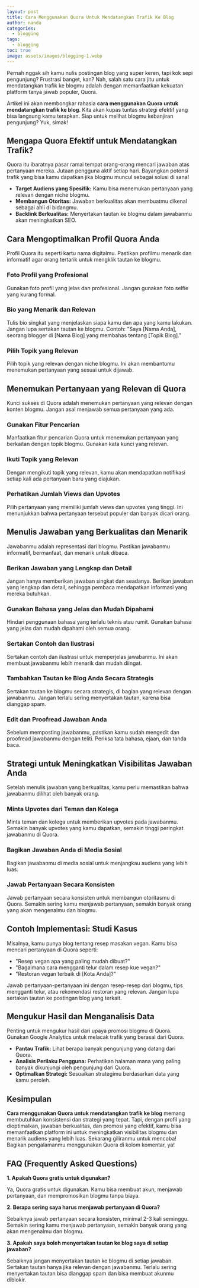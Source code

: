 ```yaml
---
layout: post
title: Cara Menggunakan Quora Untuk Mendatangkan Trafik Ke Blog
author: nanda
categories:
  - blogging
tags:
  - blogging
toc: true
image: assets/images/blogging-1.webp
---
```



Pernah nggak sih kamu nulis postingan blog yang super keren, tapi kok sepi pengunjung? Frustrasi banget, kan? Nah, salah satu cara jitu untuk mendatangkan trafik ke blogmu adalah dengan memanfaatkan kekuatan platform tanya jawab populer, Quora.

Artikel ini akan membongkar rahasia **cara menggunakan Quora untuk mendatangkan trafik ke blog**. Kita akan kupas tuntas strategi efektif yang bisa langsung kamu terapkan. Siap untuk melihat blogmu kebanjiran pengunjung? Yuk, simak!

## Mengapa Quora Efektif untuk Mendatangkan Trafik?

Quora itu ibaratnya pasar ramai tempat orang-orang mencari jawaban atas pertanyaan mereka. Jutaan pengguna aktif setiap hari. Bayangkan potensi trafik yang bisa kamu dapatkan jika blogmu muncul sebagai solusi di sana!

- **Target Audiens yang Spesifik:** Kamu bisa menemukan pertanyaan yang relevan dengan niche blogmu.
- **Membangun Otoritas:** Jawaban berkualitas akan membuatmu dikenal sebagai ahli di bidangmu.
- **Backlink Berkualitas:** Menyertakan tautan ke blogmu dalam jawabanmu akan meningkatkan SEO.

## Cara Mengoptimalkan Profil Quora Anda

Profil Quora itu seperti kartu nama digitalmu. Pastikan profilmu menarik dan informatif agar orang tertarik untuk mengklik tautan ke blogmu.

### Foto Profil yang Profesional

Gunakan foto profil yang jelas dan profesional. Jangan gunakan foto selfie yang kurang formal.

### Bio yang Menarik dan Relevan

Tulis bio singkat yang menjelaskan siapa kamu dan apa yang kamu lakukan. Jangan lupa sertakan tautan ke blogmu. Contoh: "Saya \[Nama Anda\], seorang blogger di \[Nama Blog\] yang membahas tentang \[Topik Blog\]."

### Pilih Topik yang Relevan

Pilih topik yang relevan dengan niche blogmu. Ini akan membantumu menemukan pertanyaan yang sesuai untuk dijawab.

## Menemukan Pertanyaan yang Relevan di Quora

Kunci sukses di Quora adalah menemukan pertanyaan yang relevan dengan konten blogmu. Jangan asal menjawab semua pertanyaan yang ada.

### Gunakan Fitur Pencarian

Manfaatkan fitur pencarian Quora untuk menemukan pertanyaan yang berkaitan dengan topik blogmu. Gunakan kata kunci yang relevan.

### Ikuti Topik yang Relevan

Dengan mengikuti topik yang relevan, kamu akan mendapatkan notifikasi setiap kali ada pertanyaan baru yang diajukan.

### Perhatikan Jumlah Views dan Upvotes

Pilih pertanyaan yang memiliki jumlah views dan upvotes yang tinggi. Ini menunjukkan bahwa pertanyaan tersebut populer dan banyak dicari orang.

## Menulis Jawaban yang Berkualitas dan Menarik

Jawabanmu adalah representasi dari blogmu. Pastikan jawabanmu informatif, bermanfaat, dan menarik untuk dibaca.

### Berikan Jawaban yang Lengkap dan Detail

Jangan hanya memberikan jawaban singkat dan seadanya. Berikan jawaban yang lengkap dan detail, sehingga pembaca mendapatkan informasi yang mereka butuhkan.

### Gunakan Bahasa yang Jelas dan Mudah Dipahami

Hindari penggunaan bahasa yang terlalu teknis atau rumit. Gunakan bahasa yang jelas dan mudah dipahami oleh semua orang.

### Sertakan Contoh dan Ilustrasi

Sertakan contoh dan ilustrasi untuk memperjelas jawabanmu. Ini akan membuat jawabanmu lebih menarik dan mudah diingat.

### Tambahkan Tautan ke Blog Anda Secara Strategis

Sertakan tautan ke blogmu secara strategis, di bagian yang relevan dengan jawabanmu. Jangan terlalu sering menyertakan tautan, karena bisa dianggap spam.

### Edit dan Proofread Jawaban Anda

Sebelum memposting jawabanmu, pastikan kamu sudah mengedit dan proofread jawabanmu dengan teliti. Periksa tata bahasa, ejaan, dan tanda baca.

## Strategi untuk Meningkatkan Visibilitas Jawaban Anda

Setelah menulis jawaban yang berkualitas, kamu perlu memastikan bahwa jawabanmu dilihat oleh banyak orang.

### Minta Upvotes dari Teman dan Kolega

Minta teman dan kolega untuk memberikan upvotes pada jawabanmu. Semakin banyak upvotes yang kamu dapatkan, semakin tinggi peringkat jawabanmu di Quora.

### Bagikan Jawaban Anda di Media Sosial

Bagikan jawabanmu di media sosial untuk menjangkau audiens yang lebih luas.

### Jawab Pertanyaan Secara Konsisten

Jawab pertanyaan secara konsisten untuk membangun otoritasmu di Quora. Semakin sering kamu menjawab pertanyaan, semakin banyak orang yang akan mengenalmu dan blogmu.

## Contoh Implementasi: Studi Kasus

Misalnya, kamu punya blog tentang resep masakan vegan. Kamu bisa mencari pertanyaan di Quora seperti:

- "Resep vegan apa yang paling mudah dibuat?"
- "Bagaimana cara mengganti telur dalam resep kue vegan?"
- "Restoran vegan terbaik di \[Kota Anda\]?"

Jawab pertanyaan-pertanyaan ini dengan resep-resep dari blogmu, tips mengganti telur, atau rekomendasi restoran yang relevan. Jangan lupa sertakan tautan ke postingan blog yang terkait.

## Mengukur Hasil dan Menganalisis Data

Penting untuk mengukur hasil dari upaya promosi blogmu di Quora. Gunakan Google Analytics untuk melacak trafik yang berasal dari Quora.

- **Pantau Trafik:** Lihat berapa banyak pengunjung yang datang dari Quora.
- **Analisis Perilaku Pengguna:** Perhatikan halaman mana yang paling banyak dikunjungi oleh pengunjung dari Quora.
- **Optimalkan Strategi:** Sesuaikan strategimu berdasarkan data yang kamu peroleh.

## Kesimpulan

**Cara menggunakan Quora untuk mendatangkan trafik ke blog** memang membutuhkan konsistensi dan strategi yang tepat. Tapi, dengan profil yang dioptimalkan, jawaban berkualitas, dan promosi yang efektif, kamu bisa memanfaatkan platform ini untuk meningkatkan visibilitas blogmu dan menarik audiens yang lebih luas. Sekarang giliranmu untuk mencoba! Bagikan pengalamanmu menggunakan Quora di kolom komentar, ya!

## FAQ (Frequently Asked Questions)

**1\. Apakah Quora gratis untuk digunakan?**

Ya, Quora gratis untuk digunakan. Kamu bisa membuat akun, menjawab pertanyaan, dan mempromosikan blogmu tanpa biaya.

**2\. Berapa sering saya harus menjawab pertanyaan di Quora?**

Sebaiknya jawab pertanyaan secara konsisten, minimal 2-3 kali seminggu. Semakin sering kamu menjawab pertanyaan, semakin banyak orang yang akan mengenalmu dan blogmu.

**3\. Apakah saya boleh menyertakan tautan ke blog saya di setiap jawaban?**

Sebaiknya jangan menyertakan tautan ke blogmu di setiap jawaban. Sertakan tautan hanya jika relevan dengan jawabanmu. Terlalu sering menyertakan tautan bisa dianggap spam dan bisa membuat akunmu diblokir.

